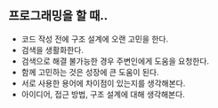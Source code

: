 ## 프로그래밍을 할 때..

- 코드 작성 전에 구조 설계에 오랜 고민을 한다.
- 검색을 생활화한다.
- 검색으로 해결 불가능한 경우 주변인에게 도움을 요청한다.
- 함께 고민하는 것은 성장에 큰 도움이 된다.
- 서로 사용한 용어에 차이점이 있는지를 생각해본다.
- 아이디어, 접근 방법, 구조 설계에 대해 생각해본다.

